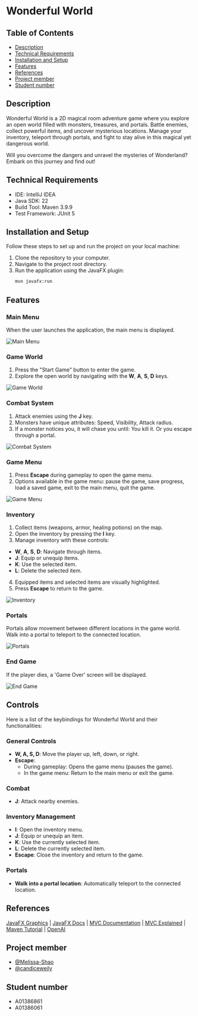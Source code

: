 # Wonderful World

## Table of Contents

- [Description](#description)
- [Technical Requirements](#technical-requirements)
- [Installation and Setup](#installation-and-setup)
- [Features](#features)
- [References](#references)
- [Project member](#project-member)
- [Student number](#student-number)

## Description
Wonderful World is a 2D magical room adventure game where you explore an open world filled with monsters, treasures, and portals. Battle enemies, collect powerful items, and uncover mysterious locations. Manage your inventory, teleport through portals, and fight to stay alive in this magical yet dangerous world.

Will you overcome the dangers and unravel the mysteries of Wonderland? Embark on this journey and find out!


## Technical Requirements

- IDE: IntelliJ IDEA
- Java SDK: 22
- Build Tool: Maven 3.9.9
- Test Framework: JUnit 5

## Installation and Setup
Follow these steps to set up and run the project on your local machine:

1. Clone the repository to your computer.
2. Navigate to the project root directory.
3. Run the application using the JavaFX plugin:
    ```sh
    mvn javafx:run
    ```

## Features

### Main Menu

When the user launches the application, the main menu is displayed.

![Main Menu](https://github.com/Melissa-Shao/COMP-2522-202430-Term-Project-WonderfulWorld/blob/master/image/main_menu.png)

### Game World

1. Press the "Start Game" button to enter the game.
2. Explore the open world by navigating with the **W**, **A**, **S**, **D** keys.

![Game World](https://github.com/Melissa-Shao/COMP-2522-202430-Term-Project-WonderfulWorld/blob/master/image/game_world.png)

### Combat System

1. Attack enemies using the **J** key.
2. Monsters have unique attributes: Speed, Visibility, Attack radius.
3. If a monster notices you, it will chase you until: You kill it. Or you escape through a portal.

![Combat System](https://github.com/Melissa-Shao/COMP-2522-202430-Term-Project-WonderfulWorld/blob/master/image/combat_system.png)

### Game Menu

1. Press **Escape** during gameplay to open the game menu.
2. Options available in the game menu: pause the game, save progress, load a saved game, exit to the main menu, quit the game.

![Game Menu](https://github.com/Melissa-Shao/COMP-2522-202430-Term-Project-WonderfulWorld/blob/master/image/game_menu.png)

### Inventory

1. Collect items (weapons, armor, healing potions) on the map.
2. Open the inventory by pressing the **I** key.
3. Manage inventory with these controls:
- **W**, **A**, **S**, **D**: Navigate through items.
- **J**: Equip or unequip items.
- **K**: Use the selected item.
- **L**: Delete the selected item.
4. Equipped items and selected items are visually highlighted.
5. Press **Escape** to return to the game.

![Inventory](https://github.com/Melissa-Shao/COMP-2522-202430-Term-Project-WonderfulWorld/blob/master/image/inventory.png)

### Portals

Portals allow movement between different locations in the game world. Walk into a portal to teleport to the connected location.

![Portals](https://github.com/Melissa-Shao/COMP-2522-202430-Term-Project-WonderfulWorld/blob/master/image/portal.png)

### End Game

If the player dies, a 'Game Over' screen will be displayed.

![End Game](https://github.com/Melissa-Shao/COMP-2522-202430-Term-Project-WonderfulWorld/blob/master/image/end_game.png)


## Controls

Here is a list of the keybindings for Wonderful World and their functionalities:

### General Controls
- **W, A, S, D**: Move the player up, left, down, or right.
- **Escape**:
    - During gameplay: Opens the game menu (pauses the game).
    - In the game menu: Return to the main menu or exit the game.

### Combat
- **J**: Attack nearby enemies.

### Inventory Management
- **I**: Open the inventory menu.
- **J**: Equip or unequip an item.
- **K**: Use the currently selected item.
- **L**: Delete the currently selected item.
- **Escape**: Close the inventory and return to the game.

### Portals
- **Walk into a portal location**: Automatically teleport to the connected location.


## References
[JavaFX Graphics](https://docs.oracle.com/javafx/2/api/javafx/scene/canvas/GraphicsContext.html#:~:text=This%20class%20is%20used%20to,image%20of%20the%20Canvas%20node.) | [JavaFX Docs](https://openjfx.io/openjfx-docs/) | [MVC Documentation](https://maven.apache.org/guides/index.html) | [MVC Explained](https://www.youtube.com/watch?v=DUg2SWWK18I) | [Maven Tutorial](https://www.youtube.com/watch?v=Xatr8AZLOsE) | [OpenAI](https://openai.com/)

## Project member
- [@Melissa-Shao](https://github.com/Melissa-Shao)
- [@candiceweily](https://github.com/candiceweily)

## Student number
- A01386861
- A01386061